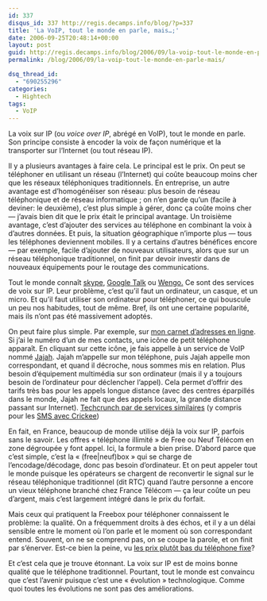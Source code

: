 ```yaml
---
id: 337
disqus_id: 337 http://regis.decamps.info/blog/?p=337
title: 'La VoIP, tout le monde en parle, mais…;'
date: 2006-09-25T20:48:14+00:00
layout: post
guid: http://regis.decamps.info/blog/2006/09/la-voip-tout-le-monde-en-parle-mais/
permalink: /blog/2006/09/la-voip-tout-le-monde-en-parle-mais/

dsq_thread_id:
  - "690255296"
categories:
  - Hightech
tags:
  - VoIP
---
```

La voix sur IP (ou _voice over IP_, abrégé en VoIP), tout le monde en parle. Son principe consiste à encoder la voix de façon numérique et la transporter sur l’Internet (ou tout réseau IP). 

Il y a plusieurs avantages à faire cela. Le principal est le prix. On peut se téléphoner en utilisant un réseau (l’Internet) qui coûte beaucoup moins cher que les réseaux téléphoniques traditionnels. En entreprise, un autre avantage est d’homogénéiser son réseau: plus besoin de réseau téléphonique et de réseau informatique ; on n’en garde qu’un (facile à deviner: le deuxième), c’est plus simple à gérer, donc ça coûte moins cher &#8212; j’avais bien dit que le prix était le principal avantage. Un troisième avantage, c’est d’ajouter des services au téléphone en combinant la voix à d’autres données. Et puis, la situation géographique n’importe plus &#8212; tous les téléphones deviennent mobiles. Il y a certains d’autres bénéfices encore &#8212; par exemple, facile d’ajouter de nouveaux utilisateurs, alors que sur un réseau téléphonique traditionnel, on finit par devoir investir dans de nouveaux équipements pour le routage des communications.

Tout le monde connaît [skype](http://www.skype.com/), [Google Talk](http://www.google.com/talk/) ou [Wengo.](http://openwengo.org/) Ce sont des services de voix sur IP. Leur problème, c’est qu’il faut un ordinateur, un casque, et un micro. Et qu’il faut utiliser son ordinateur pour téléphoner, ce qui bouscule un peu nos habitudes, tout de même. Bref, ils ont une certaine popularité, mais ils n’ont pas été massivement adoptés.

On peut faire plus simple. Par exemple, sur [mon carnet d’adresses en ligne](http://www.plaxo.com/). Si j’ai le numéro d’un de mes contacts, une icône de petit téléphone apparaît. En cliquant sur cette icône, je fais appelle à un service de VoIP nommé [Jajah](http://www.jajah.com/). Jajah m’appelle sur mon téléphone, puis Jajah appelle mon correspondant, et quand il décroche, nous sommes mis en relation. Plus besoin d’équipement multimédia sur son ordinateur (mais il y a toujours besoin de l’ordinateur pour déclencher l’appel). Cela permet d’offrir des tarifs très bas pour les appels longue distance (avec des centres éparpillés dans le monde, Jajah ne fait que des appels locaux, la grande distance passant sur Internet). [Techcrunch par de services similaires](http://fr.techcrunch.com/2006/09/25/voip-les-details-et-les-erreurs/) (y compris pour les [SMS avec Crickee](http://www.crickee.com/))

En fait, en France, beaucoup de monde utilise déjà la voix sur IP, parfois sans le savoir. Les offres « téléphone illimité » de Free ou Neuf Télécom en zone dégroupée y font appel. Ici, la formule a bien prise. D’abord parce que c’est simple, c’est la « (free|neuf)box » qui se charge de l’encodage/décodage, donc pas besoin d’ordinateur. Et on peut appeler tout le monde puisque les opérateurs se chargent de reconvertir le signal sur le réseau téléphonique traditionnel (dit RTC) quand l’autre personne a encore un vieux téléphone branché chez France Télécom &#8212; ça leur coûte un peu d’argent, mais c’est largement intégré dans le prix du forfait.

Mais ceux qui pratiquent la Freebox pour téléphoner connaissent le problème: la qualité. On a fréquemment droits à des échos, et il y a un délai sensible entre le moment où l’on parle et le moment où son correspondant entend. Souvent, on ne se comprend pas, on se coupe la parole, et on finit par s’énerver. Est-ce bien la peine, vu [les prix plutôt bas du téléphone fixe](http://www.agence.francetelecom.com/vf/tel_maison/pdf/tarifs_fixe_ft.pdf)? 

Et c’est cela que je trouve étonnant. La voix sur IP est de moins bonne qualité que le téléphone traditionnel. Pourtant, tout le monde est convaincu que c’est l’avenir puisque c’est une « évolution » technologique. Comme quoi toutes les évolutions ne sont pas des améliorations.
